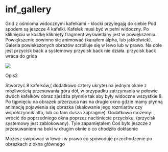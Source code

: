 # inf_gallery

Grid z ośmioma widocznymi kafelkami - klocki przylegają do siebie
Pod spodem są jeszcze 4 kafelki. 
Kafelek musi być w pełni widoczny. 
Po kliknięciu w kostkę kliknięty fragment wyświetlany jest w powiększeniu. 
Powiększenie powinno się animować (kanałem alpha, lub jakkolwiek). 
Galeria powiekszonych obrazów scrolluje się w lewo lub w prawo.
Na dole jest przycisk back a systemowy przycisk back nie działa. 
przycisk back wraca do grida

![]({{site.baseurl}}//17192511_748589701969585_1176493433301160937_o.jpg)

Opis2

Stworzyć 8 kafelków,( dodatkowo cztery ukryte) na jednym oknie z możliwością przesuwania góra dół, w przypadku zatrzymania w połowie dwóch kafelków obraz zjeżdża płynnie tak aby były widoczne wszystkie 8. Po tąpnięciu na obrazek przerzuca nas na drugie okno gdzie mamy płynną animację pojawienia się obrazka (skalowanie jego rozmiarów czy współczynnik alfa, lub co tam dusza zapragnie). Dodatkowo możemy: wrócić do poprzedniego okna poprzez naciśniecie przycisku, (przycisk systemowy jest zablokowany). Tyle zapamiętałem
Coś było jeszcze z przesuwaniem na boki w drugim oknie o co chodziło dokładnie

Możesz swipować w lewo i w prawo co spowoduje przechodzenie po obrazkach z okna głównego